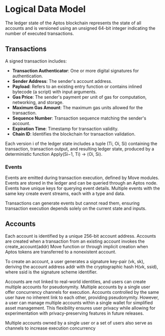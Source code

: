# Logical Data Model

The ledger state of the Aptos blockchain represents the state of all accounts and is versioned using an unsigned 64-bit integer indicating the number of executed transactions.

## Transactions

A signed transaction includes:

- **Transaction Authenticator**: One or more digital signatures for authentication.
- **Sender Address**: The sender's account address.
- **Payload**: Refers to an existing entry function or contains inlined bytecode (a script) with input arguments.
- **Gas Price**: The sender's payment per unit of gas for computation, networking, and storage.
- **Maximum Gas Amount**: The maximum gas units allowed for the transaction.
- **Sequence Number**: Transaction sequence matching the sender's account.
- **Expiration Time**: Timestamp for transaction validity.
- **Chain ID**: Identifies the blockchain for transaction validation.

Each version i of the ledger state includes a tuple (Ti, Oi, Si) containing the transaction, transaction output, and resulting ledger state, produced by a deterministic function Apply(Si−1, Ti) → ⟨Oi, Si⟩.

### Events

Events are emitted during transaction execution, defined by Move modules. Events are stored in the ledger and can be queried through an Aptos node. Events have unique keys for querying event details. Multiple events with the same key create event streams, each with a type and data.

Transactions can generate events but cannot read them, ensuring transaction execution depends solely on the current state and inputs.

## Accounts

Each account is identified by a unique 256-bit account address. Accounts are created when a transaction from an existing account invokes the create_account(addr) Move function or through implicit creation when Aptos tokens are transferred to a nonexistent account.

To create an account, a user generates a signature key-pair (vk, sk), deriving the account address addr with the cryptographic hash H(vk, ssid), where ssid is the signature scheme identifier.

Accounts are not linked to real-world identities, and users can create multiple accounts for pseudonymity. Multiple accounts by a single user offer concurrency channels for execution.
Accounts controlled by the same user have no inherent link to each other, providing pseudonymity. However, a user can manage multiple accounts within a single wallet for simplified asset management. This flexibility ensures user privacy while allowing for experimentation with privacy-preserving features in future releases.

Multiple accounts owned by a single user or a set of users also serve as channels to increase execution concurrency
